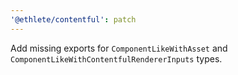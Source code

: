 ```yaml
---
'@ethlete/contentful': patch
---
```


Add missing exports for `ComponentLikeWithAsset` and `ComponentLikeWithContentfulRendererInputs` types.

